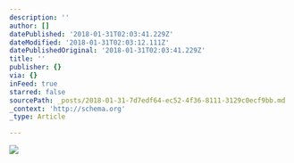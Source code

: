```yaml
---
description: ''
author: []
datePublished: '2018-01-31T02:03:41.229Z'
dateModified: '2018-01-31T02:03:12.111Z'
datePublishedOriginal: '2018-01-31T02:03:41.229Z'
title: ''
publisher: {}
via: {}
inFeed: true
starred: false
sourcePath: _posts/2018-01-31-7d7edf64-ec52-4f36-8111-3129c0ecf9bb.md
_context: 'http://schema.org'
_type: Article

---
```

![](https://the-grid-user-content.s3-us-west-2.amazonaws.com/2b58f18a-cbb9-42a1-86bf-e4c350331863.jpg)